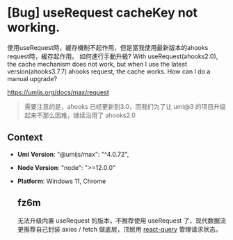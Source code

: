 # [Bug] useRequest cacheKey not working.

使用useRequest時，緩存機制不起作用，但是當我使用最新版本的ahooks request時，緩存起作用。 如何進行手動升級?
With useRequest(ahooks2.0), the cache mechanism does not work, but when I use the latest version(ahooks3.7.7) ahooks request, the cache works. How can I do a manual upgrade?

https://umijs.org/docs/max/request

> 需要注意的是，ahooks 已经更新到3.0，而我们为了让 umi@3 的项目升级起来不那么困难，继续沿用了 ahooks2.0

## Context

- **Umi Version**: "@umijs/max": "^4.0.72",
- **Node Version**: "node": ">=12.0.0"
- **Platform**: Windows 11, Chrome

  ## fz6m

  无法升级内置 useRequest 的版本，不推荐使用 useRequest 了，现代数据流更推荐自己封装 axios / fetch 做底层，顶层用 [react-query](https://umijs.org/docs/max/react-query) 管理请求状态。
